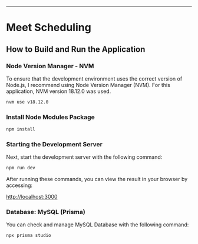 
---

# Meet Scheduling

## How to Build and Run the Application

### Node Version Manager - NVM

To ensure that the development environment uses the correct version of Node.js, I recommend using Node Version Manager (NVM). For this application, NVM version 18.12.0 was used.

```bash
nvm use v18.12.0
```

### Install Node Modules Package

```bash
npm install
```

### Starting the Development Server

Next, start the development server with the following command:

```bash
npm run dev
```

After running these commands, you can view the result in your browser by accessing:

[http://localhost:3000](http://localhost:3000)


### Database: MySQL (Prisma)

You can check and manage MySQL Database with the following command:

```bash
npx prisma studio
```